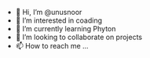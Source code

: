 - 👋 Hi, I’m @unusnoor
- 👀 I’m interested in coading
- 🌱 I’m currently learning Phyton
- 💞️ I’m looking to collaborate on projects
- 📫 How to reach me ...

<!---
unusnoor/unusnoor is a ✨ special ✨ repository because its `README.md` (this file) appears on your GitHub profile.
You can click the Preview link to take a look at your changes.
--->
